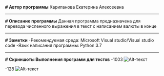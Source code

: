**# Автор программы**
Карипанова Екатерина Алексеевна
____
**# Описание программы**
Данная программа предназначена для перевода численного выражения в текст с написанием валюты в конце
____
**# Заметки**
-Рекомендуемая среда: Microsoft Visual studio/Visual studio code
-Язык написания программы: Python 3.7
____
**# Скриншоты Выполнения программ для тестов**
-1003
![Alt-текст]("https://github.com/EKataya/My-repository/blob/main/1003.jpg")

-128
![Alt-текст]("https://github.com/EKataya/My-repository/blob/main/128.jpg")


